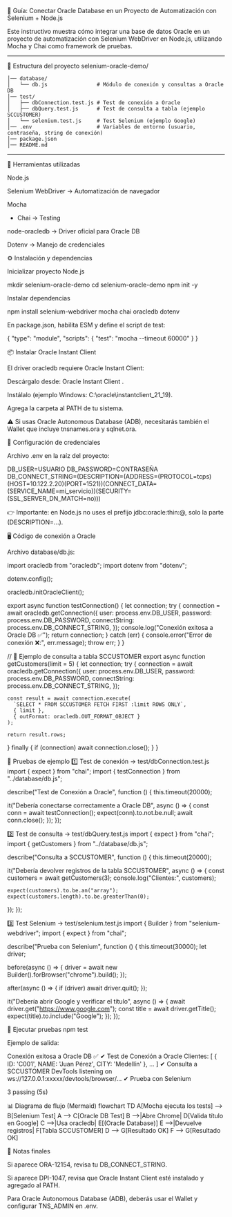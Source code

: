 📘 Guía: Conectar Oracle Database en un Proyecto de Automatización con Selenium + Node.js

Este instructivo muestra cómo integrar una base de datos Oracle en un proyecto de automatización con Selenium WebDriver en Node.js, utilizando Mocha y Chai como framework de pruebas.

---
📂 Estructura del proyecto
selenium-oracle-demo/
```
│── database/
│   └── db.js                # Módulo de conexión y consultas a Oracle DB
│── test/
│   ├── dbConnection.test.js # Test de conexión a Oracle
│   ├── dbQuery.test.js      # Test de consulta a tabla (ejemplo SCCUSTOMER)
│   └── selenium.test.js     # Test Selenium (ejemplo Google)
│── .env                     # Variables de entorno (usuario, contraseña, string de conexión)
│── package.json
│── README.md
```
---
🔧 Herramientas utilizadas

Node.js

Selenium WebDriver
 → Automatización de navegador

Mocha
 + Chai
 → Testing

node-oracledb
 → Driver oficial para Oracle DB

Dotenv
 → Manejo de credenciales

⚙️ Instalación y dependencias

Inicializar proyecto Node.js

mkdir selenium-oracle-demo
cd selenium-oracle-demo
npm init -y


Instalar dependencias

npm install selenium-webdriver mocha chai oracledb dotenv


En package.json, habilita ESM y define el script de test:

{
  "type": "module",
  "scripts": {
    "test": "mocha --timeout 60000"
  }
}

📦 Instalar Oracle Instant Client

El driver oracledb requiere Oracle Instant Client:

Descárgalo desde: Oracle Instant Client
.

Instálalo (ejemplo Windows: C:\oracle\instantclient_21_19).

Agrega la carpeta al PATH de tu sistema.

⚠️ Si usas Oracle Autonomous Database (ADB), necesitarás también el Wallet que incluye tnsnames.ora y sqlnet.ora.

🔑 Configuración de credenciales

Archivo .env en la raíz del proyecto:

DB_USER=USUARIO
DB_PASSWORD=CONTRASEÑA
DB_CONNECT_STRING=(DESCRIPTION=(ADDRESS=(PROTOCOL=tcps)(HOST=10.122.2.20)(PORT=1521))(CONNECT_DATA=(SERVICE_NAME=mi_servicio))(SECURITY=(SSL_SERVER_DN_MATCH=no)))


👉 Importante: en Node.js no uses el prefijo jdbc:oracle:thin:@, solo la parte (DESCRIPTION=...).

🖥️ Código de conexión a Oracle

Archivo database/db.js:

import oracledb from "oracledb";
import dotenv from "dotenv";

dotenv.config();

oracledb.initOracleClient();

export async function testConnection() {
  let connection;
  try {
    connection = await oracledb.getConnection({
      user: process.env.DB_USER,
      password: process.env.DB_PASSWORD,
      connectString: process.env.DB_CONNECT_STRING,
    });
    console.log("Conexión exitosa a Oracle DB ✅");
    return connection;
  } catch (err) {
    console.error("Error de conexión ❌:", err.message);
    throw err;
  }
}

// 🔎 Ejemplo de consulta a tabla SCCUSTOMER
export async function getCustomers(limit = 5) {
  let connection;
  try {
    connection = await oracledb.getConnection({
      user: process.env.DB_USER,
      password: process.env.DB_PASSWORD,
      connectString: process.env.DB_CONNECT_STRING,
    });

    const result = await connection.execute(
      `SELECT * FROM SCCUSTOMER FETCH FIRST :limit ROWS ONLY`,
      { limit },
      { outFormat: oracledb.OUT_FORMAT_OBJECT }
    );

    return result.rows;
  } finally {
    if (connection) await connection.close();
  }
}

🧪 Pruebas de ejemplo
1️⃣ Test de conexión → test/dbConnection.test.js
import { expect } from "chai";
import { testConnection } from "../database/db.js";

describe("Test de Conexión a Oracle", function () {
  this.timeout(20000);

  it("Debería conectarse correctamente a Oracle DB", async () => {
    const conn = await testConnection();
    expect(conn).to.not.be.null;
    await conn.close();
  });
});

2️⃣ Test de consulta → test/dbQuery.test.js
import { expect } from "chai";
import { getCustomers } from "../database/db.js";

describe("Consulta a SCCUSTOMER", function () {
  this.timeout(20000);

  it("Debería devolver registros de la tabla SCCUSTOMER", async () => {
    const customers = await getCustomers(3);
    console.log("Clientes:", customers);

    expect(customers).to.be.an("array");
    expect(customers.length).to.be.greaterThan(0);
  });
});

3️⃣ Test Selenium → test/selenium.test.js
import { Builder } from "selenium-webdriver";
import { expect } from "chai";

describe("Prueba con Selenium", function () {
  this.timeout(30000);
  let driver;

  before(async () => {
    driver = await new Builder().forBrowser("chrome").build();
  });

  after(async () => {
    if (driver) await driver.quit();
  });

  it("Debería abrir Google y verificar el título", async () => {
    await driver.get("https://www.google.com");
    const title = await driver.getTitle();
    expect(title).to.include("Google");
  });
});

🚀 Ejecutar pruebas
npm test


Ejemplo de salida:

Conexión exitosa a Oracle DB ✅
  ✔ Test de Conexión a Oracle
Clientes: [ { ID: 'C001', NAME: 'Juan Pérez', CITY: 'Medellín' }, ... ]
  ✔ Consulta a SCCUSTOMER
DevTools listening on ws://127.0.0.1:xxxxx/devtools/browser/...
  ✔ Prueba con Selenium

  3 passing (5s)

📊 Diagrama de flujo (Mermaid)
flowchart TD
    A[Mocha ejecuta los tests] --> B[Selenium Test]
    A --> C[Oracle DB Test]
    B -->|Abre Chrome| D[Valida título en Google]
    C -->|Usa oracledb| E[(Oracle Database)]
    E -->|Devuelve registros| F[Tabla SCCUSTOMER]
    D --> G[Resultado OK]
    F --> G[Resultado OK]

📌 Notas finales

Si aparece ORA-12154, revisa tu DB_CONNECT_STRING.

Si aparece DPI-1047, revisa que Oracle Instant Client esté instalado y agregado al PATH.

Para Oracle Autonomous Database (ADB), deberás usar el Wallet y configurar TNS_ADMIN en .env.
